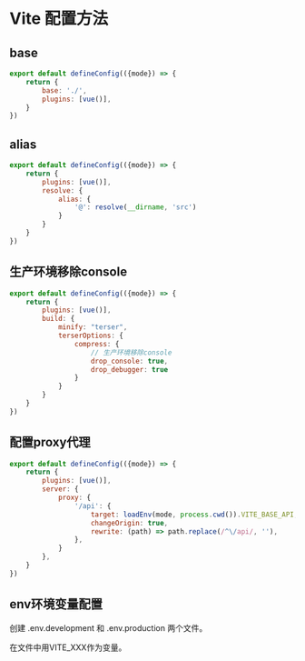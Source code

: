 # Vite 配置方法

## base

```js
export default defineConfig(({mode}) => {
    return {
        base: './',
        plugins: [vue()],
    }
})
```

## alias

```js
export default defineConfig(({mode}) => {
    return {
        plugins: [vue()],
        resolve: {
            alias: {
                '@': resolve(__dirname, 'src')
            }
        }
    }
})
```

## 生产环境移除console

```js
export default defineConfig(({mode}) => {
    return {
        plugins: [vue()],
        build: {
            minify: "terser",
            terserOptions: {
                compress: {
                    // 生产环境移除console
                    drop_console: true,
                    drop_debugger: true
                }
            }
        }
    }
})
```

## 配置proxy代理

```js
export default defineConfig(({mode}) => {
    return {
        plugins: [vue()],
        server: {
            proxy: {
                '/api': {
                    target: loadEnv(mode, process.cwd()).VITE_BASE_API,
                    changeOrigin: true,
                    rewrite: (path) => path.replace(/^\/api/, ''),
                },
            }
        },
    }
})

```

## env环境变量配置

创建 .env.development 和 .env.production 两个文件。

在文件中用VITE_XXX作为变量。
